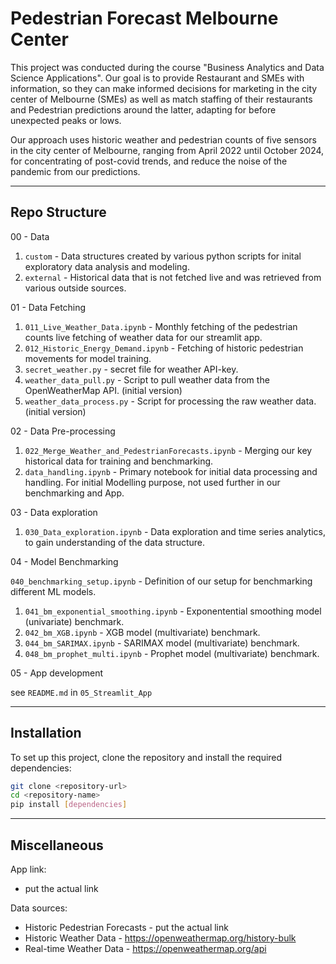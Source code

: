 # Pedestrian Forecast Melbourne Center

This project was conducted during the course "Business Analytics and Data Science Applications". 
Our goal is to provide Restaurant and SMEs with information, so they can make informed decisions for marketing in the city center of Melbourne (SMEs) as well as match staffing of their restaurants and Pedestrian predictions around the latter, adapting for before unexpected peaks or lows. 

Our approach uses historic weather and pedestrian counts of five sensors in the city center of Melbourne, ranging from April 2022 until October 2024, for concentrating of post-covid trends, and reduce the noise of the pandemic from our predictions. 

---

## Repo Structure

00 - Data
  1.  `custom` - Data structures created by various python scripts for inital exploratory data analysis and modeling.
  2.  `external` - Historical data that is not fetched live and was retrieved from various outside sources. 


01 - Data Fetching
  1.  `011_Live_Weather_Data.ipynb` - Monthly fetching of the pedestrian counts live fetching of weather data for our streamlit app.
  2.  `012_Historic_Energy_Demand.ipynb` - Fetching of historic pedestrian movements for model training. 
  3.  `secret_weather.py` - secret file for weather API-key.
  5.  `weather_data_pull.py` - Script to pull weather data from the OpenWeatherMap API. (initial version)
  6.  `weather_data_process.py` - Script for processing the raw weather data. (initial version)

02 - Data Pre-processing
  1. `022_Merge_Weather_and_PedestrianForecasts.ipynb` - Merging our key historical data for training and benchmarking.
  2. `data_handling.ipynb` - Primary notebook for initial data processing and handling. For initial Modelling purpose, not used further in our benchmarking and App.

03 - Data exploration
  1. `030_Data_exploration.ipynb` - Data exploration and time series analytics, to gain understanding of the data structure.

04 - Model Benchmarking

`040_benchmarking_setup.ipynb` - Definition of our setup for benchmarking different ML models. 
  1. `041_bm_exponential_smoothing.ipynb` - Exponentential smoothing model (univariate) benchmark.
  2. `042_bm_XGB.ipynb` - XGB model (multivariate) benchmark. 
  3. `044_bm_SARIMAX.ipynb` - SARIMAX model (multivariate) benchmark.
  4. `048_bm_prophet_multi.ipynb` - Prophet model (multivariate) benchmark.

05 - App development

  see `README.md` in `05_Streamlit_App`

---

## Installation
To set up this project, clone the repository and install the required dependencies:
```bash
git clone <repository-url>
cd <repository-name>
pip install [dependencies]
```

---

## Miscellaneous 

App link:
- put the actual link

Data sources:
- Historic Pedestrian Forecasts - put the actual link
- Historic Weather Data - https://openweathermap.org/history-bulk
- Real-time Weather Data - https://openweathermap.org/api

